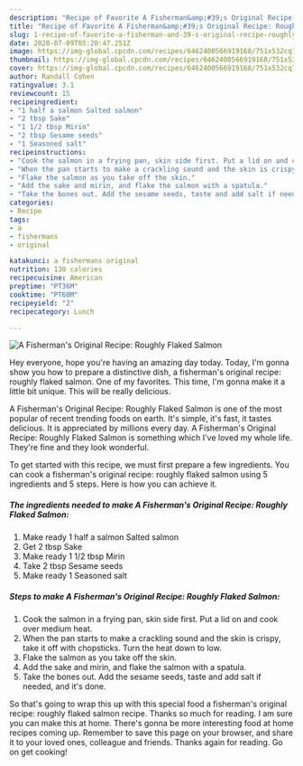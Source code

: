 ```yaml
---
description: "Recipe of Favorite A Fisherman&amp;#39;s Original Recipe: Roughly Flaked Salmon"
title: "Recipe of Favorite A Fisherman&amp;#39;s Original Recipe: Roughly Flaked Salmon"
slug: 1-recipe-of-favorite-a-fisherman-and-39-s-original-recipe-roughly-flaked-salmon
date: 2020-07-09T05:20:47.251Z
image: https://img-global.cpcdn.com/recipes/6462400566919168/751x532cq70/a-fishermans-original-recipe-roughly-flaked-salmon-recipe-main-photo.jpg
thumbnail: https://img-global.cpcdn.com/recipes/6462400566919168/751x532cq70/a-fishermans-original-recipe-roughly-flaked-salmon-recipe-main-photo.jpg
cover: https://img-global.cpcdn.com/recipes/6462400566919168/751x532cq70/a-fishermans-original-recipe-roughly-flaked-salmon-recipe-main-photo.jpg
author: Randall Cohen
ratingvalue: 3.1
reviewcount: 15
recipeingredient:
- "1 half a salmon Salted salmon"
- "2 tbsp Sake"
- "1 1/2 tbsp Mirin"
- "2 tbsp Sesame seeds"
- "1 Seasoned salt"
recipeinstructions:
- "Cook the salmon in a frying pan, skin side first. Put a lid on and cook over medium heat."
- "When the pan starts to make a crackling sound and the skin is crispy, take it off with chopsticks. Turn the heat down to low."
- "Flake the salmon as you take off the skin."
- "Add the sake and mirin, and flake the salmon with a spatula."
- "Take the bones out. Add the sesame seeds, taste and add salt if needed, and it&#39;s done."
categories:
- Recipe
tags:
- a
- fishermans
- original

katakunci: a fishermans original 
nutrition: 130 calories
recipecuisine: American
preptime: "PT36M"
cooktime: "PT60M"
recipeyield: "2"
recipecategory: Lunch

---
```



![A Fisherman&#39;s Original Recipe: Roughly Flaked Salmon](https://img-global.cpcdn.com/recipes/6462400566919168/751x532cq70/a-fishermans-original-recipe-roughly-flaked-salmon-recipe-main-photo.jpg)

Hey everyone, hope you're having an amazing day today. Today, I'm gonna show you how to prepare a distinctive dish, a fisherman&#39;s original recipe: roughly flaked salmon. One of my favorites. This time, I'm gonna make it a little bit unique. This will be really delicious.

A Fisherman&#39;s Original Recipe: Roughly Flaked Salmon is one of the most popular of recent trending foods on earth. It's simple, it's fast, it tastes delicious. It is appreciated by millions every day. A Fisherman&#39;s Original Recipe: Roughly Flaked Salmon is something which I've loved my whole life. They're fine and they look wonderful.




To get started with this recipe, we must first prepare a few ingredients. You can cook a fisherman&#39;s original recipe: roughly flaked salmon using 5 ingredients and 5 steps. Here is how you can achieve it.

<!--inarticleads1-->

##### The ingredients needed to make A Fisherman&#39;s Original Recipe: Roughly Flaked Salmon:

1. Make ready 1 half a salmon Salted salmon
1. Get 2 tbsp Sake
1. Make ready 1 1/2 tbsp Mirin
1. Take 2 tbsp Sesame seeds
1. Make ready 1 Seasoned salt




<!--inarticleads2-->

##### Steps to make A Fisherman&#39;s Original Recipe: Roughly Flaked Salmon:

1. Cook the salmon in a frying pan, skin side first. Put a lid on and cook over medium heat.
1. When the pan starts to make a crackling sound and the skin is crispy, take it off with chopsticks. Turn the heat down to low.
1. Flake the salmon as you take off the skin.
1. Add the sake and mirin, and flake the salmon with a spatula.
1. Take the bones out. Add the sesame seeds, taste and add salt if needed, and it&#39;s done.




So that's going to wrap this up with this special food a fisherman&#39;s original recipe: roughly flaked salmon recipe. Thanks so much for reading. I am sure you can make this at home. There's gonna be more interesting food at home recipes coming up. Remember to save this page on your browser, and share it to your loved ones, colleague and friends. Thanks again for reading. Go on get cooking!
